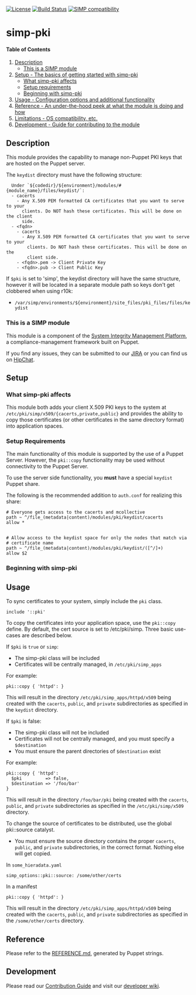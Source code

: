 [![License](http://img.shields.io/:license-apache-blue.svg)](http://www.apache.org/licenses/LICENSE-2.0.html) [![Build Status](https://travis-ci.org/simp/pupmod-simp-pki.svg)](https://travis-ci.org/simp/pupmod-simp-pki) [![SIMP compatibility](https://img.shields.io/badge/SIMP%20compatibility-4.2.*%2F5.1.*-orange.svg)](https://img.shields.io/badge/SIMP%20compatibility-4.2.*%2F5.1.*-orange.svg)

# simp-pki

#### Table of Contents

1. [Description](#description)
   * [This is a SIMP module](#this-is-a-simp-module)
2. [Setup - The basics of getting started with simp-pki](#setup)
    * [What simp-pki affects](#what-simp-pki-affects)
    * [Setup requirements](#setup-requirements)
    * [Beginning with simp-pki](#beginning-with-simp-pki)
3. [Usage - Configuration options and additional functionality](#usage)
4. [Reference - An under-the-hood peek at what the module is doing and how](#reference)
5. [Limitations - OS compatibility, etc.](#limitations)
6. [Development - Guide for contributing to the module](#development)

## Description

This module provides the capability to manage non-Puppet PKI keys that are
hosted on the Puppet server.

The `keydist` directory must have the following structure:

```
  Under `${codedir}/${environment}/modules/#{module_name}/files/keydist/`:
  - cacerts
    - Any X.509 PEM formatted CA certificates that you want to serve to your
      clients. Do NOT hash these certificates. This will be done on the client
      side.
  - <fqdn>
    - cacerts
      - Any X.509 PEM formatted CA certificates that you want to serve to your
        clients. Do NOT hash these certificates. This will be done on the
        client side.
    - <fqdn>.pem -> Client Private Key
    - <fqdn>.pub -> Client Public Key
```

If `$pki` is set to 'simp', the keydist directory will have the same structure,
however it will be located in a separate module path so keys don't get clobbered
when using r10k:
* `/var/simp/environments/${environment}/site_files/pki_files/files/keydist`


### This is a SIMP module

This module is a component of the
[System Integrity Management Platform](https://github.com/NationalSecurityAgency/SIMP),
a compliance-management framework built on Puppet.

If you find any issues, they can be submitted to our
[JIRA](https://simp-project.atlassian.net/) or you can find us on
[HipChat](https://www.hipchat.com/ggkCeNuLk).

## Setup

### What simp-pki affects

This module both adds your client X.509 PKI keys to the system at
`/etc/pki/simp/x509/{cacerts,private,public}` and provides the ability to copy those
certificates (or other certificates in the same directory format) into
application spaces.

### Setup Requirements

The main functionality of this module is supported by the use of a Puppet
Server. However, the `pki::copy` functionality may be used without connectivity
to the Puppet Server.

To use the server side functionality, you **must** have a special `keydist`
Puppet share.

The following is the recommended addition to `auth.conf` for realizing this share:

```
# Everyone gets access to the cacerts and mcollective
path ~ ^/file_(metadata|content)/modules/pki/keydist/cacerts
allow *


# Allow access to the keydist space for only the nodes that match via
# certificate name
path ~ ^/file_(metadata|content)/modules/pki/keydist/([^/]+)
allow $2
```

### Beginning with simp-pki

## Usage

To sync certificates to your system, simply include the `pki` class.

```
include '::pki'
```

To copy the certificates into your application space, use the `pki::copy`
define.  By default, the cert source is set to /etc/pki/simp. Three basic
use-cases are described below.

If `$pki` is `true` or `simp`:
- The simp-pki class will be included
- Certificates will be centrally managed, in `/etc/pki/simp_apps`

For example:

```
pki::copy { 'httpd': }
```

This will result in the directory `/etc/pki/simp_apps/httpd/x509` being created with the
`cacerts`, `public`, and `private` subdirectories as specified in the `keydist`
directory.

If `$pki` is false:
- The simp-pki class will not be included
- Certificates will not be centrally managed, and you must specify a `$destination`
- You must ensure the parent directories of `$destination` exist

For example:

```
pki::copy { 'httpd':
  $pki         => false,
  $destination => '/foo/bar'
}
```

This will result in the directory `/foo/bar/pki` being created with the `cacerts`,
`public`, and `private` subdirectories as specified in the `/etc/pki/simp/x509` directory.

To change the source of certificates to be distributed, use the global
pki::source catalyst.
- You must ensure the source directory contains the proper `cacerts`, `public`,
  and `private` subdirectories, in the correct format. Nothing else will get
  copied.

In `some_hieradata.yaml`

```
simp_options::pki::source: /some/other/certs
```

In a manifest

```
pki::copy { 'httpd': }
```

This will result in the directory `/etc/pki/simp_apps/httpd/x509` being created with
the `cacerts`, `public`, and `private` subdirectories as specified in the
`/some/other/certs` directory.

## Reference

Please refer to the [REFERENCE.md](REFERENCE.md), generated by Puppet strings.

## Development

Please read our
[Contribution Guide](https://simp-project.atlassian.net/wiki/display/SD/Contributing+to+SIMP)
and visit our
[developer wiki](https://simp-project.atlassian.net/wiki/display/SD/SIMP+Development+Home).
